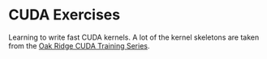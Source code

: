 # CUDA Exercises
Learning to write fast CUDA kernels. A lot of the kernel skeletons are taken from
the [Oak Ridge CUDA Training Series](https://github.com/olcf/cuda-training-series).